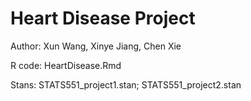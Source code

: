 # Heart Disease Project

Author: Xun Wang, Xinye Jiang, Chen Xie

R code: HeartDisease.Rmd

Stans: STATS551_project1.stan; STATS551_project2.stan
